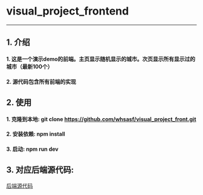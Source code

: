 # visual_project_frontend
---
## 1. 介绍
#### 1. 这是一个演示demo的前端。主页显示随机显示的城市。次页显示所有显示过的城市（最新100个）
#### 2. 源代码包含所有前端的实现
## 2. 使用
#### 1. 克隆到本地: git clone  https://github.com/whsasf/visual_project_front.git
#### 2. 安装依赖: npm install
#### 3. 启动: npm run dev

## 3. 对应后端源代码:
[后端源代码](https://github.com/whsasf/visual_project_backend)